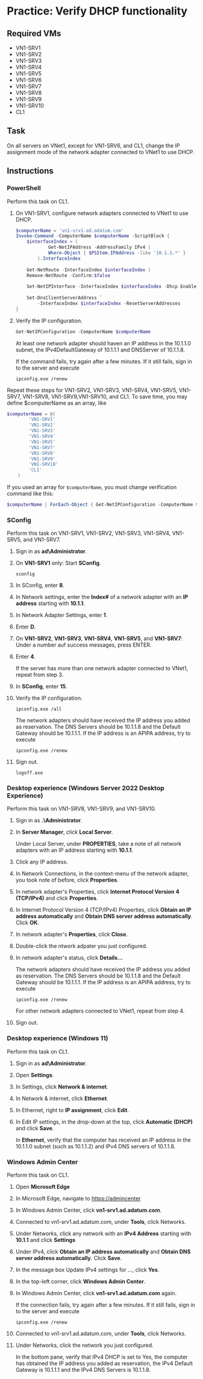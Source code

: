 # Practice: Verify DHCP functionality

## Required VMs

* VN1-SRV1
* VN1-SRV2
* VN1-SRV3
* VN1-SRV4
* VN1-SRV5
* VN1-SRV6
* VN1-SRV7
* VN1-SRV8
* VN1-SRV9
* VN1-SRV10
* CL1

## Task

On all servers on VNet1, except for VN1-SRV6, and CL1, change the IP assignment mode of the network adapter connected to VNet1 to use DHCP.

## Instructions

### PowerShell

Perform this task on CL1.

1. On VN1-SRV1, configure network adapters connected to VNet1 to use DHCP.

    ````powershell
    $computerName = 'vn1-srv1.ad.adatum.com'
    Invoke-Command -ComputerName $computerName -ScriptBlock {
        $interfaceIndex = (
                Get-NetIPAddress -AddressFamily IPv4 |
                Where-Object { $PSItem.IPAddress -like '10.1.1.*' }
            ).InterfaceIndex
        
        Get-NetRoute -InterfaceIndex $interfaceIndex |
        Remove-NetRoute -Confirm:$false
        
        Set-NetIPInterface -InterfaceIndex $interfaceIndex -Dhcp Enabled
        
        Set-DnsClientServerAddress `
            -InterfaceIndex $interfaceIndex -ResetServerAddresses
    }
    ````

1. Verify the IP configuration.

    ````powershell
    Get-NetIPConfiguration -ComputerName $computerName
    ````

    At least one network adapter should haven an IP address in the 10.1.1.0 subnet, the IPv4DefaultGateway of 10.1.1.1 and DNSServer of 10.1.1.8.

    If the command fails, try again after a few minutes. If it still fails, sign in to the server and execute

    ````shell
    ipconfig.exe /renew
    ````

Repeat these steps for VN1-SRV2, VN1-SRV3, VN1-SRV4, VN1-SRV5, VN1-SRV7, VN1-SRV8, VN1-SRV9,VN1-SRV10, and CL1. To save time, you may define $computerName as an array, like

````powershell
$computerName = @(
        'VN1-SRV1'
        'VN1-SRV2'
        'VN1-SRV3'
        'VN1-SRV4'
        'VN1-SRV5'
        'VN1-SRV7'
        'VN1-SRV8'
        'VN1-SRV9'
        'VN1-SRV10'
        'CL1'
    )
````

If you used an array for ````$computerName````, you must change verification command like this:

````powershell
$computerName | ForEach-Object { Get-NetIPConfiguration -ComputerName $PSItem }
````

### SConfig

Perform this task on VN1-SRV1, VN1-SRV2, VN1-SRV3, VN1-SRV4, VN1-SRV5, and VN1-SRV7.

1. Sign in as **ad\Administrator**.
1. On **VN1-SRV1** only: Start **SConfig**.

    ````shell
    sconfig
    ````

1. In SConfig, enter **8**.
1. In Network settings, enter the **Index#** of a network adapter with an **IP address** starting with **10.1.1**.
1. In Network Adapter Settings, enter **1**.
1. Enter **D**.
1. On **VN1-SRV2**, **VN1-SRV3**, **VN1-SRV4**, **VN1-SRV5**, and **VN1-SRV7**: Under a number auf success messages, press ENTER.
1. Enter **4**.

    If the server has more than one network adapter connected to VNet1, repeat from step 3.

1. In **SConfig**, enter **15**.
1. Verify the IP configuration.

    ````shell
    ipconfig.exe /all
    ````

    The network adapters should have received the IP address you added as reservation. The DNS Servers should be 10.1.1.8 and the Default Gateway should be 10.1.1.1. If the IP address is an APIPA address, try to execute

    ````shell
    ipconfig.exe /renew
    ````

1. Sign out.

    ````shell
    logoff.exe
    ````

### Desktop experience (Windows Server 2022 Desktop Experience)

Perform this task on VN1-SRV8, VN1-SRV9, and VN1-SRV10.

1. Sign in as **.\Administrator**.
1. In **Server Manager**, click **Local Server**.

    Under Local Server, under **PROPERTIES**, take a note of all network adapters with an IP address starting with **10.1.1**.

1. Click any IP address.
1. In Network Connections, in the context-menu of the network adapter, you took note of before, click **Properties**.
1. In network adapter's Properties, click **Internet Protocol Version 4 (TCP/IPv4)** and click **Properties**.
1. In Internet Protocol Version 4 (TCP/IPv4) Properties, click **Obtain an IP address automatically** and **Obtain DNS server address automatically**. Click **OK**.
1. In network adapter's **Properties**, click **Close**.
1. Double-click the ntwork adpater you just configured.
1. In network adapter's status, click **Details...**

    The network adapters should have received the IP address you added as reservation. The DNS Servers should be 10.1.1.8 and the Default Gateway should be 10.1.1.1. If the IP address is an APIPA address, try to execute

    ````shell
    ipconfig.exe /renew
    ````

    For other network adapters connected to VNet1, repeat from step 4.

1. Sign out.

### Desktop experience (Windows 11)

Perform this task on CL1.

1. Sign in as **ad\Administrator**.
1. Open **Settings**.
1. In Settings, click **Network & internet**.
1. In Network & internet, click **Ethernet**.
1. In Ethernet, right to **IP assignment**, click **Edit**.
1. In Edit IP settings, in the drop-down at the top, click **Automatic (DHCP)** and click **Save**.

    In **Ethernet**, verify that the computer has received an IP address in the 10.1.1.0 subnet (such as 10.1.1.2) and IPv4 DNS servers of 10.1.1.8.

### Windows Admin Center

Perform this task on CL1.

1. Open **Microsoft Edge**
1. In Microsoft Edge, navigate to <https://admincenter>
1. In Windows Admin Center, click **vn1-srv1.ad.adatum.com**.
1. Connected to vn1-srv1.ad.adatum.com, under **Tools**, click Networks.
1. Under Networks, click any network with an **IPv4 Address** starting with **10.1.1** and click **Settings**
1. Under IPv4, click **Obtain an IP address automatically** and **Obtain DNS server address automatically**. Click **Save**.
1. In the message box Update IPv4 settings for ..., click **Yes**.
1. In the top-left corner, click **Windows Admin Center**.
1. In Windows Admin Center, click **vn1-srv1.ad.adatum.com** again.

    If the connection fails, try again after a few minutes. If it still fails, sign in to the server and execute

    ````shell
    ipconfig.exe /renew
    ````

1. Connected to vn1-srv1.ad.adatum.com, under **Tools**, click Networks.
1. Under Networks, click the network you just configured.

    In the bottom pane, verify that IPv4 DHCP is set to Yes, the computer has obtained the IP address you added as reservation, the IPv4 Default Gateway is 10.1.1.1 and the IPv4 DNS Servers is 10.1.1.8.

